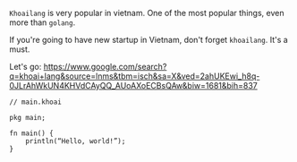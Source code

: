 `Khoailang` is very popular in vietnam. One of the most popular things, even more than `golang`.

If you're going to have new startup in Vietnam, don't forget `khoailang`. It's a must.

Let's go: https://www.google.com/search?q=khoai+lang&source=lnms&tbm=isch&sa=X&ved=2ahUKEwi_h8q-0JLrAhWkUN4KHVdCAyQQ_AUoAXoECBsQAw&biw=1681&bih=837


```
// main.khoai

pkg main;

fn main() {
    println(“Hello, world!”);
}
```
